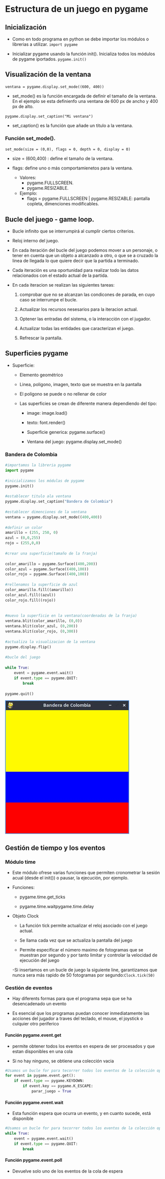 # Estructura de un juego en pygame

## Inicialización 

- Como en todo programa en python se debe importar los módulos o librerias a utilizar. 
`import pygame`

- Inicializar pygame usando la función init(). Inicializa todos los módulos de pygame iportados.
`pygame.init()`

## Visualización de la ventana

`ventana = pygame.display.set_mode((600, 400))`

- set_mode() es la función encargada de definir el tamaño de la ventana. En el ejemplo se esta definienfo una ventana de 600 px de ancho y 400 px de alto.

`pygame.display.set_caption("Mi ventana")`

- set_caption() es la función que añade un titulo a la ventana.

### Función set_mode().

`set_mode(size = (0,0), flags = 0, depth = 0, display = 0)`

- size = (600,400) : define el tamaño de la ventana.

- flags: define uno o más comportamienetos para la ventana.
    - Valores:
        - pygame.FULLSCREEN.
        - pygame.RESIZABLE.
    - Ejemplo:
        - flags = pygame.FULLSCREEN | pygame.RESIZABLE: pantalla copleta, dimenciones modificables. 

## Bucle del juego - game loop.

- Bucle infinito que se interrumpirá  al cumplir ciertos criterios.

- Reloj interno del juego.

- En cada iteración del bucle del juego podemos mover a un personaje, o tener en cuenta que un objeto a alcanzado a otro, o que se a cruzado la linea de llegada lo que quiere decir que la partida a terminado.

- Cada iteración es una oportunidad para realizar todo las datos relacionados con el estado actual de la partida.

- En cada iteracion se realizan las siguientes tareas:

    1. comprobar que no se alcanzan las condicones de parada, en cuyo caso se interrumpe el bucle.

    2. Actualizar los recursos nesesarios para la iteracion actual.

    3. Optener las entradas del sistema, o la interacción con el jugador.

    4. Actualizar todas las entidades que caracterizan el juego.

    5. Refrescar la pantalla.

## Superficies pygame

- Superficie:
    
    - Elemento geométrico

    - Linea, poligono, imagen, texto que se muestra en la pantalla

    - El poligono se puede o no rellenar de color

    - Las superficies se crean de diferente manera dependiendo del tipo: 

        - image: image.load()
        
        - texto: font.render()

        - Superficie generica: pygame.surface()

        - Ventana del juego: pygame.display.set_mode()

### Bandera de Colombia

```Python
#importamos la libreria pygame
import pygame

#inicializamos los módulas de pygame
pygame.init()

#establecer titulo ala ventana
pygame.display.set_caption("Bandera de Colombia")

#establecer dimenciones de la ventana
ventana = pygame.display.set_mode((400,400))

#definir un color
amarillo = (255, 250, 0)
azul = (0,0,255)
rojo = (255,0,0)

#crear una superficie(tamaño de la franja)

color_amarillo = pygame.Surface((400,200))
color_azul = pygame.Surface((400,100))
color_rojo = pygame.Surface((400,100))

#rellenamos la superficie de azul
color_amarillo.fill((amarillo))
color_azul.fill((azul))
color_rojo.fill((rojo))


#muevo la superficie en la ventana(coordenadas de la franja)
ventana.blit(color_amarillo, (0,0))
ventana.blit(color_azul, (0,200))
ventana.blit(color_rojo, (0,300))

#actualiza la visualizacion de la ventana
pygame.display.flip()

#bucle del juego

while True:
    event = pygame.event.wait()
    if event.type == pygame.QUIT:
        break

pygame.quit()
```

![Bandera de Colombia](bandera_colombia.jpg "Bandera de Colombia")

## Gestión de tiempo y los eventos

### Módulo time

- Este módulo ofrese varias funciones que permiten cronometrar la sesión acual (desde el init()) o pausar, la ejecución, por ejemplo.

- Funciones:

    - pygame.time.get_ticks

    - pygame.time.waitpygame.time.delay

- Objeto Clock
    - La función tick permite actualizar el reloj asociado con el juego actual.
    
    - Se llama cada vez que se actualiza la pantalla del juego

    - Permite especificar el número maximo de fotogramas que se muestran por segundo y por tanto limitar y controlar la velocidad de ejecución del juego

    -Si insertamos en un bucle de juego la siguiente line, garantizamos que nunca sera más rapido de 50 fotogramas por segundo:`Clock.tick(50)` 

### Gestión de eventos

- Hay diferents formas  para que el programa sepa que se ha desencadenado un evento

- Es esencial que los programas puedan conocer inmediatamente las acciones del jugador  a traves del teclado, el mouse, el joystick o culquier otro periferico

#### Función pygame.event.get

- permite obtener todos los eventos en espera de ser procesados y que estan disponibles en una cola

- Si no hay ninguno, se obtiene una colección vacia

```Python
#Usamos un bucle for para tecorrer todos los eventos de la colección optenida al allamar la finción get
for event in pygame.event.get():
    if event.type == pygame.KEYDOWN:
        if event.key == pygame.K_ESCAPE:
            parar_juego = True
```
#### Función pygame.event.wait

- Esta función espera que ocurra un evento, y en cuanto sucede, está disponible

```Python
#Usamos un bucle for para tecorrer todos los eventos de la colección optenida al allamar la finción get
while True:
    event = pygame.event.wait()
    if event.type == pygame.QUIT:
        break
```

#### Función pygame.event.poll

- Devuelve solo uno de los eventos de la cola de espera

